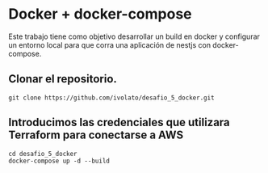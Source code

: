 # Docker + docker-compose
Este trabajo tiene como objetivo desarrollar un build en docker y configurar un entorno
local para que corra una aplicación de nestjs con docker-compose.


## Clonar el repositorio.
```
git clone https://github.com/ivolato/desafio_5_docker.git
```

## Introducimos las credenciales que utilizara Terraform para conectarse a AWS
```
cd desafio_5_docker
docker-compose up -d --build
```




